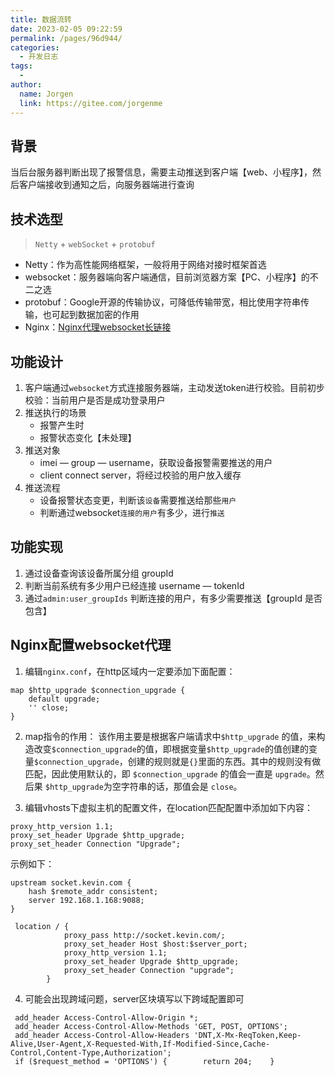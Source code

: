 ```yaml
---
title: 数据流转
date: 2023-02-05 09:22:59
permalink: /pages/96d944/
categories:
  - 开发日志
tags:
  - 
author: 
  name: Jorgen
  link: https://gitee.com/jorgenme
---
```

## 背景
当后台服务器判断出现了报警信息，需要主动推送到客户端【web、小程序】，然后客户端接收到通知之后，向服务器端进行查询



## 技术选型

> `Netty` + `webSocket` + `protobuf`
- Netty：作为高性能网络框架，一般将用于网络对接时框架首选
- websocket：服务器端向客户端通信，目前浏览器方案【PC、小程序】的不二之选
- protobuf：Google开源的传输协议，可降低传输带宽，相比使用字符串传输，也可起到数据加密的作用
- Nginx：[Nginx代理websocket长链接](https://www.cnblogs.com/ybyqjzl/p/10350732.html)

## 功能设计

1. 客户端通过`websocket`方式连接服务器端，主动发送token进行校验。目前初步校验：当前用户是否是成功登录用户
2. 推送执行的场景
    - 报警产生时
    - 报警状态变化【未处理】
3. 推送对象
    - imei — group — username，获取设备报警需要推送的用户
    - client connect server，将经过校验的用户放入缓存
4. 推送流程
    - 设备报警状态变更，判断该`设备`需要推送给那些`用户`
    - 判断通过websocket`连接的用户`有多少，进行`推送`

## 功能实现
1. 通过设备查询该设备所属分组 groupId
2. 判断当前系统有多少用户已经连接 username — tokenId
3. 通过`admin:user_groupIds` 判断连接的用户，有多少需要推送【groupId 是否包含】

## Nginx配置websocket代理    

1. 编辑`nginx.conf`，在http区域内一定要添加下面配置：
```shell
map $http_upgrade $connection_upgrade {
    default upgrade;
    '' close;
}
```
2. map指令的作用：
该作用主要是根据客户端请求中`$http_upgrade` 的值，来构造改变`$connection_upgrade`的值，即根据变量`$http_upgrade`的值创建的变量`$connection_upgrade`，创建的规则就是`{}`里面的东西。其中的规则没有做匹配，因此使用默认的，即 `$connection_upgrade` 的值会一直是 `upgrade`。然后果 `$http_upgrade`为空字符串的话，那值会是 `close`。

3. 编辑vhosts下虚拟主机的配置文件，在location匹配配置中添加如下内容：
```shell
proxy_http_version 1.1;
proxy_set_header Upgrade $http_upgrade;
proxy_set_header Connection "Upgrade";
```

示例如下：
```
upstream socket.kevin.com {
    hash $remote_addr consistent;
    server 192.168.1.168:9088;
}

 location / {
            proxy_pass http://socket.kevin.com/;
            proxy_set_header Host $host:$server_port;
            proxy_http_version 1.1;
            proxy_set_header Upgrade $http_upgrade;
            proxy_set_header Connection "upgrade";
        }
 ```

4. 可能会出现跨域问题，server区块填写以下跨域配置即可
```
 add_header Access-Control-Allow-Origin *;
 add_header Access-Control-Allow-Methods 'GET, POST, OPTIONS';
 add_header Access-Control-Allow-Headers 'DNT,X-Mx-ReqToken,Keep-Alive,User-Agent,X-Requested-With,If-Modified-Since,Cache-Control,Content-Type,Authorization';
 if ($request_method = 'OPTIONS') {        return 204;    }
```